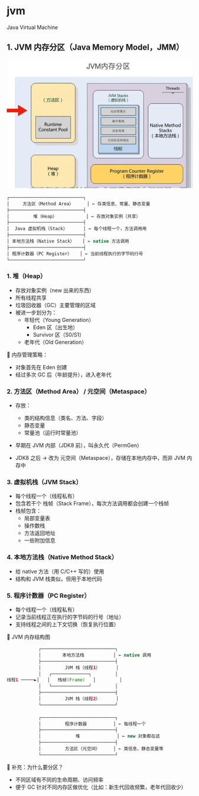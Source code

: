 # jvm

Java Virtual Machine 

## 1. JVM 内存分区（Java Memory Model，JMM）

![](./图片/java_114.png)


```java
┌────────────────────────────┐
│     方法区（Method Area）     │ ← 存类信息、常量、静态变量
├────────────────────────────┤
│         堆（Heap）           │ ← 存放对象实例（共享）
├────────────────────────────┤
│  Java 虚拟机栈（Stack）      │ ← 每个线程一个，方法调用用
├────────────────────────────┤
│ 本地方法栈（Native Stack）   │ ← native 方法调用
├────────────────────────────┤
│ 程序计数器（PC Register）   │ ← 当前线程执行的字节码行号
└────────────────────────────┘
```

### 1. 堆（Heap）

+ 存放对象实例（new 出来的东西）
+ 所有线程共享
+ 垃圾回收器（GC）主要管理的区域
+ 被进一步划分为：
    + 年轻代（Young Generation）
        + Eden 区（出生地）
        + Survivor 区（S0/S1）
    + 老年代（Old Generation）

📌 内存管理策略：
+ 对象首先在 Eden 创建
+ 经过多次 GC 后（年龄提升），进入老年代

### 2. 方法区（Method Area） / 元空间（Metaspace）

+ 存放：
    + 类的结构信息（类名、方法、字段）
    + 静态变量
    + 常量池（运行时常量池）

+ 早期在 JVM 内部（JDK8 前），叫永久代（PermGen）
+ JDK8 之后 → 改为 元空间（Metaspace），存储在本地内存中，而非 JVM 内存中







### 3. 虚拟机栈（JVM Stack）
+ 每个线程一个（线程私有）
+ 包含若干个 栈帧（Stack Frame），每次方法调用都会创建一个栈帧
+ 栈帧包含：
    + 局部变量表
    + 操作数栈
    + 方法返回地址
    + 一些附加信息


### 4. 本地方法栈（Native Method Stack）

+ 给 native 方法（用 C/C++ 写的）使用
+ 结构和 JVM 栈类似，但用于本地代码

### 5. 程序计数器（PC Register）

+ 每个线程一个（线程私有）
+ 记录当前线程正在执行的字节码的行号（地址）
+ 支持线程之间的上下文切换（恢复执行位置）

📌 JVM 内存结构图

```java
            ┌────────────────────────────┐
            │        本地方法栈           │ ← native 调用
            ├────────────────────────────┤
            │         JVM 栈（线程1）      │
            │   ┌──────────────┐         │
线程1 ─────►│   │   栈帧(Frame)   │         │
            │   └──────────────┘         │
            ├────────────────────────────┤
            │         JVM 栈（线程2）      │
            └────────────────────────────┘

            ┌────────────────────────────┐
            │         程序计数器          │ ← 每线程一个
            ├────────────────────────────┤
            │             堆              │ ← new 对象都在这
            ├────────────────────────────┤
            │         方法区（元空间）     │ ← 类信息、静态变量等
            └────────────────────────────┘

```


📎 补充：为什么要分区？

+ 不同区域有不同的生命周期、访问频率
+ 便于 GC 针对不同内存区做优化（比如：新生代回收频繁，老年代回收少）



